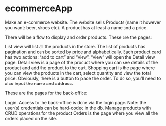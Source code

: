 # ecommerceApp

Make an e-commerce website.
The website sells Products (name it however you want: beer, shoes etc). A product has at least
a name and a price.

There will be a flow to display and order products. These are the pages:

List view will list all the products in the store. The list of products has pagination and can be
sorted by price and alphabetically. Each product card has two actions: “add to cart” and “view”.
“view” will open the Detail view page.
Detail view is a page of the product where you can see details of the product and add the
product to the cart.
Shopping cart is the page where you can view the products in the cart, select quantity and view
the total price. Obviously, there is a button to place the order. To do so, you’ll need to also input
the name and address.

These are the pages for the back-office:

Login. Access to the back-office is done via the login page. Note: the user(s) credentials can be
hard-coded in the db.
Manage products with CRUD operations for the product
Orders is the page where you view all the orders placed on the site.

